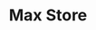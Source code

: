 ---
title: "Max Store"
url: /san-luis-potosi/max-store-carretera-san-luis-potosi-queretaro/
shop: comodidad
---